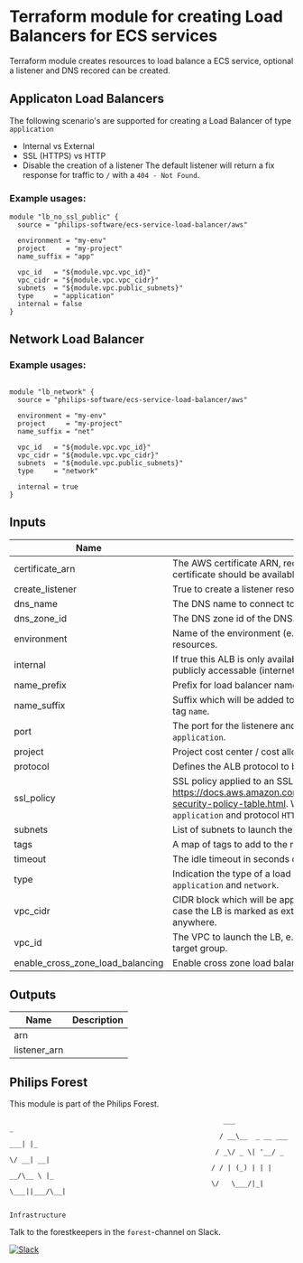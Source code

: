 # Terraform module for creating Load Balancers for ECS services

Terraform module creates resources to load balance a ECS service, optional a listener and DNS recored can be created.


## Applicaton Load Balancers

The following scenario's are supported for creating a Load Balancer of type `application`
- Internal vs External
- SSL (HTTPS) vs HTTP
- Disable the creation of a listener
The default listener will return a fix response for traffic to `/` with a `404 - Not Found`.

### Example usages:
```
module "lb_no_ssl_public" {
  source = "philips-software/ecs-service-load-balancer/aws"

  environment = "my-env"
  project     = "my-project"
  name_suffix = "app"

  vpc_id   = "${module.vpc.vpc_id}"
  vpc_cidr = "${module.vpc.vpc_cidr}"
  subnets  = "${module.vpc.public_subnets}"
  type     = "application"
  internal = false
}
```

## Network Load Balancer


### Example usages:
```

module "lb_network" {
  source = "philips-software/ecs-service-load-balancer/aws"

  environment = "my-env"
  project     = "my-project"
  name_suffix = "net"

  vpc_id   = "${module.vpc.vpc_id}"
  vpc_cidr = "${module.vpc.vpc_cidr}"
  subnets  = "${module.vpc.public_subnets}"
  type     = "network"

  internal = true
}
```


## Inputs

| Name | Description | Type | Default | Required |
|------|-------------|:----:|:-----:|:-----:|
| certificate_arn | The AWS certificate ARN, required for an ALB via HTTPS. The certificate should be available in the same zone. | string | `` | no |
| create_listener | True to create a listener resource. Only for type `application` | string | `true` | no |
| dns_name | The DNS name to connect to the load balancer if. | string | `` | no |
| dns_zone_id | The DNS zone id of the DNS. | string | `` | no |
| environment | Name of the environment (e.g. project-dev); will be prefixed to all resources. | string | - | yes |
| internal | If true this ALB is only available within the VPC, default (true) is publicly accessable (internetfacing). | string | `true` | no |
| name_prefix | Prefix for load balancer name, | string | `lb-tf-` | no |
| name_suffix | Suffix which will be added to the name of resources and part of the tag `name`. | string | - | yes |
| port | The port for the listenere and ingress traffic, only applies for type `application`. | string | `` | no |
| project | Project cost center / cost allocation. | string | - | yes |
| protocol | Defines the ALB protocol to be used. | string | `` | no |
| ssl_policy | SSL policy applied to an SSL enabled LB, see https://docs.aws.amazon.com/elasticloadbalancing/latest/classic/elb-security-policy-table.html. Will only be applied for the type `application` and protocol `HTTPS` | string | `ELBSecurityPolicy-TLS-1-2-2017-01` | no |
| subnets | List of subnets to launch the LB. | list | - | yes |
| tags | A map of tags to add to the resources | map | `<map>` | no |
| timeout | The idle timeout in seconds of the ALB | string | `60` | no |
| type | Indication the type of a load balancer, possible values are: `application` and `network`. | string | `application` | no |
| vpc_cidr | CIDR block which will be applied to the sceurity group of the LB. In case the LB is marked as exteral the ingress rule allows traffic from anywhere. | string | `` | no |
| vpc_id | The VPC to launch the LB, e.g. needed for the security group and target group. | string | `` | no |
| enable_cross_zone_load_balancing | Enable cross zone load balancing. | bool | false | no |

## Outputs

| Name | Description |
|------|-------------|
| arn |  |
| listener_arn |  |

## Philips Forest

This module is part of the Philips Forest.

```
                                                     ___                   _
                                                    / __\__  _ __ ___  ___| |_
                                                   / _\/ _ \| '__/ _ \/ __| __|
                                                  / / | (_) | | |  __/\__ \ |_
                                                  \/   \___/|_|  \___||___/\__|  

                                                                 Infrastructure
```

Talk to the forestkeepers in the `forest`-channel on Slack.

[![Slack](https://philips-software-slackin.now.sh/badge.svg)](https://philips-software-slackin.now.sh)
